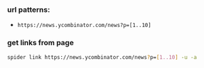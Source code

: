 ### url patterns: 

- `https://news.ycombinator.com/news?p=[1..10]`

### get links from page

```bash
spider link https://news.ycombinator.com/news?p=[1..10] -u -a
```
